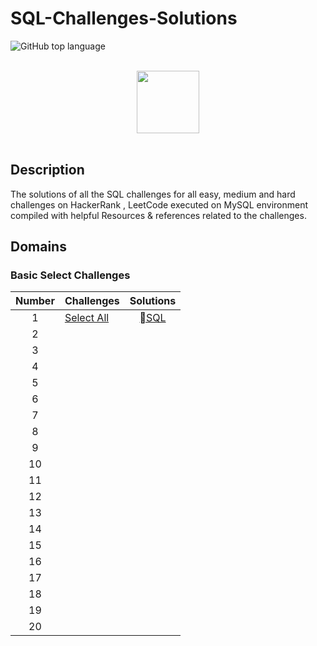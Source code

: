 # SQL-Challenges-Solutions

![GitHub top language](https://img.shields.io/github/languages/top/Thomas-George-T/HackerRank-SQL-Challenges-Solutions?style=flat)


<p align="center">  
	<br>
	<a href="https://www.hackerrank.com/profile/sangdyjjang">
        <img height=100 src="https://hrcdn.net/community-frontend/assets/brand/logo-new-white-green-a5cb16e0ae.svg"> 
    </a>
    <br>
    <br>
</p>

## Description
The solutions of all the SQL challenges for all easy, medium and hard challenges on HackerRank , LeetCode executed on MySQL environment compiled with helpful Resources & references related to the challenges.


## Domains

### Basic Select Challenges

| Number | Challenges                                                                 |              Solutions               |
| :----: | -------------------------------------------------------------------------- | :----------------------------------: |
|   1    | [Select All](https://www.hackerrank.com/challenges/select-all-sql/problem) | [SQL](Basic%20Select/Select-All.md) |
|   2    |                                                                            |                                      |
|   3    |                                                                            |                                      |
|   4    |                                                                            |                                      |
|   5    |                                                                            |                                      |
|   6    |                                                                            |                                      |
|   7    |                                                                            |                                      |
|   8    |                                                                            |                                      |
|   9    |                                                                            |                                      |
|   10   |                                                                            |                                      |
|   11   |                                                                            |                                      |
|   12   |                                                                            |                                      |
|   13   |                                                                            |                                      |
|   14   |                                                                            |                                      |
|   15   |                                                                            |                                      |
|   16   |                                                                            |                                      |
|   17   |                                                                            |                                      |
|   18   |                                                                            |                                      |
|   19   |                                                                            |                                      |
|   20   |                                                                            |                                      |

